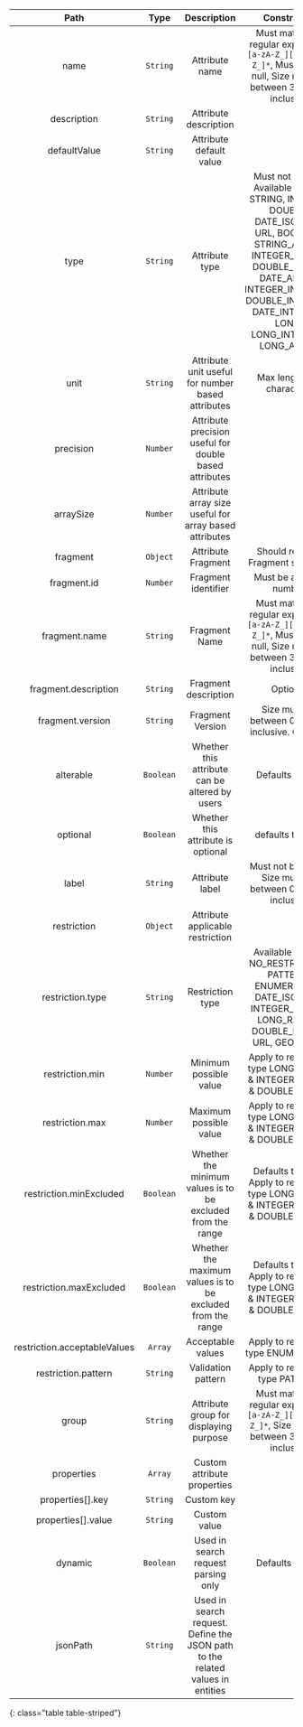 | Path | Type | Description | Constraints |  
| :--: | :--: | :---------: | :---------: |  
| name | `String` | Attribute name | Must match the regular expression `[a-zA-Z_][0-9a-zA-Z_]*`, Must not be null, Size must be between 3 and 32 inclusive |  
| description | `String` | Attribute description |  |  
| defaultValue | `String` | Attribute default value |  |  
| type | `String` | Attribute type | Must not be null. Available values: STRING, INTEGER, DOUBLE, DATE_ISO8601, URL, BOOLEAN, STRING_ARRAY, INTEGER_ARRAY, DOUBLE_ARRAY, DATE_ARRAY, INTEGER_INTERVAL, DOUBLE_INTERVAL, DATE_INTERVAL, LONG, LONG_INTERVAL, LONG_ARRAY |  
| unit | `String` | Attribute unit useful for number based attributes | Max length: 16 characters |  
| precision | `Number` | Attribute precision useful for double based attributes |  |  
| arraySize | `Number` | Attribute array size useful for array based attributes |  |  
| fragment | `Object` | Attribute Fragment | Should respect Fragment structure |  
| fragment.id | `Number` | Fragment identifier | Must be a whole number |  
| fragment.name | `String` | Fragment Name | Must match the regular expression `[a-zA-Z_][0-9a-zA-Z_]*`, Must not be null, Size must be between 3 and 32 inclusive |  
| fragment.description | `String` | Fragment description | Optional |  
| fragment.version | `String` | Fragment Version | Size must be between 0 and 16 inclusive. Optional |  
| alterable | `Boolean` | Whether this attribute can be altered by users | Defaults to true |  
| optional | `Boolean` | Whether this attribute is optional | defaults to false |  
| label | `String` | Attribute label | Must not be blank, Size must be between 0 and 20 inclusive |  
| restriction | `Object` | Attribute applicable restriction |  |  
| restriction.type | `String` | Restriction type | Available values: NO_RESTRICTION, PATTERN, ENUMERATION, DATE_ISO8601, INTEGER_RANGE, LONG_RANGE, DOUBLE_RANGE, URL, GEOMETRY |  
| restriction.min | `Number` | Minimum possible value | Apply to restriction type LONG_RANGE & INTEGER_RANGE & DOUBLE_RANGE |  
| restriction.max | `Number` | Maximum possible value | Apply to restriction type LONG_RANGE & INTEGER_RANGE & DOUBLE_RANGE |  
| restriction.minExcluded | `Boolean` | Whether the minimum values is to be excluded from the range | Defaults to false. Apply to restriction type LONG_RANGE & INTEGER_RANGE & DOUBLE_RANGE |  
| restriction.maxExcluded | `Boolean` | Whether the maximum values is to be excluded from the range | Defaults to false. Apply to restriction type LONG_RANGE & INTEGER_RANGE & DOUBLE_RANGE |  
| restriction.acceptableValues | `Array` | Acceptable values | Apply to restriction type ENUMERATION |  
| restriction.pattern | `String` | Validation pattern | Apply to restriction type PATTERN |  
| group | `String` | Attribute group for displaying purpose | Must match the regular expression `[a-zA-Z_][0-9a-zA-Z_]*`, Size must be between 3 and 32 inclusive |  
| properties | `Array` | Custom attribute properties |  |  
| properties[].key | `String` | Custom key |  |  
| properties[].value | `String` | Custom value |  |  
| dynamic | `Boolean` | Used in search request parsing only | Defaults to true |  
| jsonPath | `String` | Used in search request. Define the JSON path to the related values in entities |  |  
{: class="table table-striped"}


